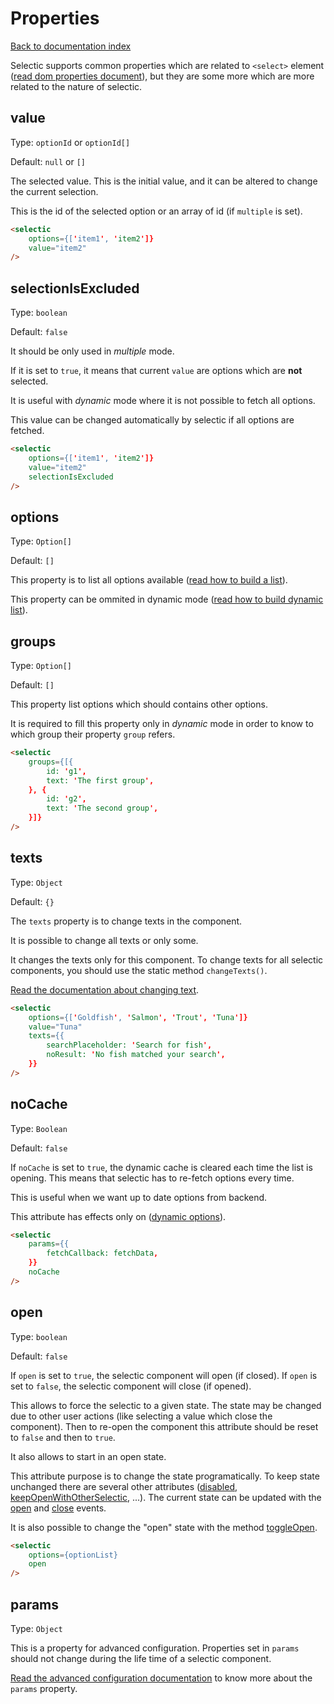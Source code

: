 # Properties

[Back to documentation index](main.md)

Selectic supports common properties which are related to `<select>` element ([read dom properties document](domProperties.md)), but they are some more which are more related to the nature of selectic.

## value

Type: `optionId` or `optionId[]`

Default: `null` or `[]`

The selected value.  This is the initial value, and it can be altered to change the current selection.

This is the id of the selected option or an array of id (if `multiple` is set).

```html
<selectic
    options={['item1', 'item2']}
    value="item2"
/>
```

## selectionIsExcluded

Type: `boolean`

Default: `false`

It should be only used in _multiple_ mode.

If it is set to `true`, it means that current `value` are options which are **not** selected.

It is useful with _dynamic_ mode where it is not possible to fetch all options.

This value can be changed automatically by selectic if all options are fetched.

```html
<selectic
    options={['item1', 'item2']}
    value="item2"
    selectionIsExcluded
/>
```

## options

Type: `Option[]`

Default: `[]`

This property is to list all options available ([read how to build a list](list.md)).

This property can be ommited in dynamic mode ([read how to build dynamic list](dynamic.md)).

## groups

Type: `Option[]`

Default: `[]`

This property list options which should contains other options.

It is required to fill this property only in _dynamic_ mode in order to know to which group their property `group` refers.

```html
<selectic
    groups={[{
        id: 'g1',
        text: 'The first group',
    }, {
        id: 'g2',
        text: 'The second group',
    }]}
/>
```

## texts

Type: `Object`

Default: `{}`

The `texts` property is to change texts in the component.

It is possible to change all texts or only some.

It changes the texts only for this component. To change texts for all selectic components, you should use the static method `changeTexts()`.

[Read the documentation about changing text](changeText.md).

```html
<selectic
    options={['Goldfish', 'Salmon', 'Trout', 'Tuna']}
    value="Tuna"
    texts={{
        searchPlaceholder: 'Search for fish',
        noResult: 'No fish matched your search',
    }}
/>
```

## noCache

Type: `Boolean`

Default: `false`

If `noCache` is set to `true`, the dynamic cache is cleared each time the list is opening. This means that selectic has to re-fetch options every time.

This is useful when we want up to date options from backend.

This attribute has effects only on ([dynamic options](dynamic.md)).

```html
<selectic
    params={{
        fetchCallback: fetchData,
    }}
    noCache
/>
```

## open

Type: `boolean`

Default: `false`

If `open` is set to `true`, the selectic component will open (if closed).
If `open` is set to `false`, the selectic component will close (if opened).

This allows to force the selectic to a given state. The state may be changed due to other user actions (like selecting a value which close the component). Then to re-open the component this attribute should be reset to `false` and then to `true`.

It also allows to start in an open state.

This attribute purpose is to change the state programatically. To keep state unchanged there are several other attributes ([disabled](extendedProperties.md#disabled), [keepOpenWithOtherSelectic](params.md#keepOpenWithOtherSelectic), ...).
The current state can be updated with the [open](events.md#open) and [close](events.md#close) events.

It is also possible to change the "open" state with the method [toggleOpen](methods.md#toggleOpen).

```html
<selectic
    options={optionList}
    open
/>
```

## params

Type: `Object`

This is a property for advanced configuration. Properties set in `params` should not change during the life time of a selectic component.

[Read the advanced configuration documentation](params.md) to know more about the `params` property.
